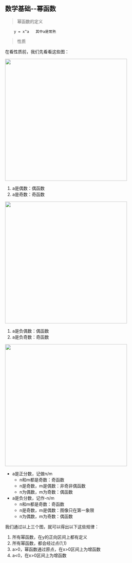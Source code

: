## 数学基础--幂函数

> 幂函数的定义
	
		y = x^a   其中a是常熟
	
> 性质


在看性质前，我们先看看这些图：

<img src="https://raw.githubusercontent.com/arkulo56/thought/master/images/math/mi_fun_1.png" width="400" />

1. a是偶数：偶函数  
2. a是奇数：奇函数

<img src="https://raw.githubusercontent.com/arkulo56/thought/master/images/math/mi_fun_2.png" width="400" />

1. a是负偶数：偶函数     
2. a是负奇数：奇函数

<img src="https://raw.githubusercontent.com/arkulo56/thought/master/images/math/mi_fun_4.jpg" width="400" />

+ a是正分数，记做n/m
	- n和m都是奇数：奇函数
	- n是奇数，m是偶数：非奇非偶函数
	- n为偶数，m为奇数：偶函数
+ a是负分数，记作-n/m
	- n和m都是奇数：奇函数
	- n是奇数，m是偶数：图像只在第一象限
	- n为偶数，m为奇数：偶函数

我们通过以上三个图，就可以得出以下这些规律：

1. 所有幂函数，在y的正向区间上都有定义
2. 所有幂函数，都会经过点(1,1)
3. a>0，幂函数通过原点，在x>0区间上为增函数
4. a<0，在x>0区间上为增函数